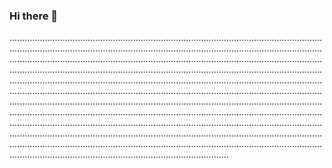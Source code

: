 ### Hi there 👋

...........................................................................................................................................................................................................................................................................................................................................................................................................................................................................................................................................................................................................................................................................................................................................................................................................................................................................................................................................................................................................................................................................................................................................................................................................................................................................................................................................................................................................................................................................................................